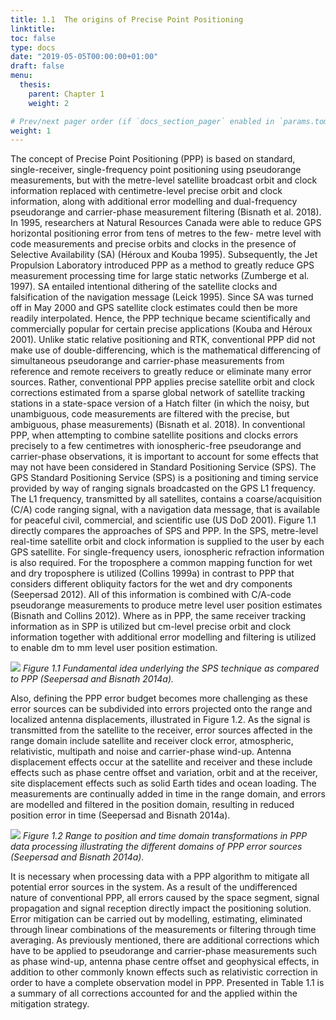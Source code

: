 ```yaml
---
title: 1.1	The origins of Precise Point Positioning
linktitle:
toc: false
type: docs
date: "2019-05-05T00:00:00+01:00"
draft: false
menu:
  thesis:
    parent: Chapter 1
    weight: 2

# Prev/next pager order (if `docs_section_pager` enabled in `params.toml`)
weight: 1
--- 
```


The concept of Precise Point Positioning (PPP) is based on standard, single-receiver, single-frequency point positioning using pseudorange measurements, but with the metre-level satellite broadcast orbit and clock information replaced with centimetre-level precise orbit and clock information, along with additional error modelling and dual-frequency pseudorange and carrier-phase measurement filtering (Bisnath et al. 2018). 
In 1995, researchers at Natural Resources Canada were able to reduce GPS horizontal positioning error from tens of metres to the few- metre level with code measurements and precise orbits and clocks in the presence of Selective Availability (SA) (Héroux and Kouba 1995). Subsequently, the Jet Propulsion Laboratory introduced PPP as a method to greatly reduce GPS measurement processing time for large static networks (Zumberge et al. 1997). SA entailed intentional dithering of the satellite clocks and falsification of the navigation message (Leick 1995). Since SA was turned off in May 2000 and GPS satellite clock estimates could then be more readily interpolated. Hence, the PPP technique became scientifically and commercially popular for certain precise applications (Kouba and Héroux 2001).
Unlike static relative positioning and RTK, conventional PPP did not make use of double-differencing, which is the mathematical differencing of simultaneous pseudorange and carrier-phase measurements from reference and remote receivers to greatly reduce or eliminate many error sources. Rather, conventional PPP applies precise satellite orbit and clock corrections estimated from a sparse global network of satellite tracking stations in a state-space version of a Hatch filter (in which the noisy, but unambiguous, code measurements are filtered with the precise, but ambiguous, phase measurements) (Bisnath et al. 2018).  In conventional PPP, when attempting to combine satellite positions and clocks errors precisely to a few centimetres with ionospheric-free pseudorange and carrier-phase observations, it is important to account for some effects that may not have been considered in Standard Positioning Service (SPS). The GPS Standard Positioning Service (SPS) is a positioning and timing service provided by way of ranging signals broadcasted on the GPS L1 frequency. The L1 frequency, transmitted by all satellites, contains a coarse/acquisition (C/A) code ranging signal, with a navigation data message, that is available for peaceful civil, commercial, and scientific use (US DoD 2001). Figure 1.1 directly compares the approaches of SPS and PPP. In the SPS, metre-level real-time satellite orbit and clock information is supplied to the user by each GPS satellite. For single-frequency users, ionospheric refraction information is also required. For the troposphere a common mapping function for wet and dry troposphere is utilized (Collins 1999a) in contrast to PPP that considers different obliquity factors for the wet and dry components (Seepersad 2012). All of this information is combined with C/A-code pseudorange measurements to produce metre level user position estimates (Bisnath and Collins 2012). Where as in PPP, the same receiver tracking information as in SPP is utilized but cm-level precise orbit and clock information together with additional error modelling and filtering is utilized to enable dm to mm level user position estimation.

![](/ch1/fig1_1.png)
*Figure 1.1 Fundamental idea underlying the SPS technique as compared to PPP (Seepersad and Bisnath 2014a).*

Also, defining the PPP error budget becomes more challenging as these error sources can be subdivided into errors projected onto the range and localized antenna displacements, illustrated in Figure 1.2. As the signal is transmitted from the satellite to the receiver, error sources affected in the range domain include satellite and receiver clock error, atmospheric, relativistic, multipath and noise and carrier-phase wind-up. Antenna displacement effects occur at the satellite and receiver and these include effects such as phase centre offset and variation, orbit and at the receiver, site displacement effects such as solid Earth tides and ocean loading. The measurements are continually added in time in the range domain, and errors are modelled and filtered in the position domain, resulting in reduced position error in time (Seepersad and Bisnath 2014a).


![](/ch1/fig1_2.png)
*Figure 1.2 Range to position and time domain transformations in PPP data processing illustrating the different domains of PPP error sources (Seepersad and Bisnath 2014a).*

It is necessary when processing data with a PPP algorithm to mitigate all potential error sources in the system. As a result of the undifferenced nature of conventional PPP, all errors caused by the space segment, signal propagation and signal reception directly impact the positioning solution. Error mitigation can be carried out by modelling, estimating, eliminated through linear combinations of the measurements or filtering through time averaging. As previously mentioned, there are additional corrections which have to be applied to pseudorange and carrier-phase measurements such as phase wind-up, antenna phase centre offset and geophysical effects, in addition to other commonly known effects such as relativistic correction in order to have a complete observation model in PPP. Presented in Table 1.1 is a summary of all corrections accounted for and the applied within the mitigation strategy.